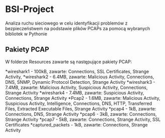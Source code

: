 # BSI-Project
Analiza ruchu sieciowego w celu identyfikacji problemów z bezpieczeństwem na podstawie plików PCAPs za pomocą wybranych bibliotek w Pythonie


## Pakiety PCAP

W folderze Resources zawarte są następujące pakiety PCAP:

*wireshark1 - 100kB, zawarte: Connections, SSL Certificates, Strange Activity, 
*wireshark2 - 6.4MB, zawarte: Malicious Activity, Connections, DNS, SNMP, Dynamic Protocol Detection, Strange Activity
*wireshark3 - 7.4MB, zawarte: Malicious Activity, Suspicious Activity, Connections, Strange Activity
*wireshark4 - 7.4MB, zawarte: Suspicious Activity, Connections, Strange Activity
*Pcap2 - 1.6MB, zawarte: Malicious Activity, Suspicious Activity, Intelligence, Connections, DNS, HTTP, Transferred Files, Extracted Executable Files, Strange Activity
*pcap4 - 1kB, zawarte: Connections, DNS, Strange Activity
*pcap6 - 3kB, zawarte: Connections, Strange Activity
*pcap7 - 5kB, zawarte: Connections, Strange Activity, SSL Certificates
*captured_packets - 1kB, zawarte: Connections, Strange Activity

